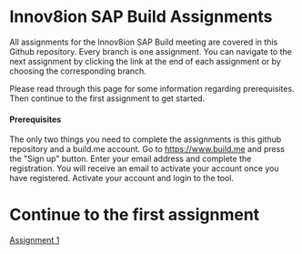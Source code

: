 # Innov8ion SAP Build Assignments
All assignments for the Innov8ion SAP Build meeting are covered in this Github repository. Every branch is one assignment. You can navigate to the next assignment by clicking the link at the end of each assignment or by choosing the corresponding branch.

Please read through this page for some information regarding prerequisites. Then continue to the first assignment to get started.

#### Prerequisites
The only two things you need to complete the assignments is this github repository and a build.me account. Go to https://www.build.me and press the "Sign up" button. Enter your email address and complete the registration. You will receive an email to activate your account once you have registered. Activate your account and login to the tool.

# Continue to the first assignment
[Assignment 1](https://github.com/Innov8ion-developer/SAP_Build_Assignments/tree/1_Your_first_prototype)
